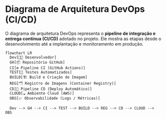 # Diagrama de Arquitetura DevOps (CI/CD)

O diagrama de arquitetura DevOps representa o **pipeline de integração e entrega contínua (CI/CD)** adotado no projeto. Ele mostra as etapas desde o desenvolvimento até a implantação e monitoramento em produção.

```mermaid
flowchart LR
  Dev[👨‍💻 Desenvolvedor]
  GH[📦 Repositório GitHub]
  CI[⚙️ Pipeline CI (GitHub Actions)]
  TEST[🧪 Testes Automatizados]
  BUILD[🏗️ Build e Criação de Imagem]
  REG[🗂️ Registro de Imagens (Container Registry)]
  CD[🚀 Pipeline CD (Deploy Automático)]
  CLOUD[☁️ Ambiente Cloud (AWS)]
  OBS[📈 Observabilidade (Logs / Métricas)]

  Dev --> GH --> CI --> TEST --> BUILD --> REG --> CD --> CLOUD --> OBS
